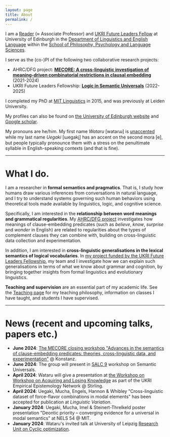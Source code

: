 ```yaml
---
layout: page
title: About
permalink: /
---
```




I am a [Reader](https://en.wikipedia.org/wiki/Reader_(academic_rank)) (≈ Associate Professor) and [UKRI Future Leaders Fellow](https://www.ukri.org/our-work/developing-people-and-skills/future-leaders-fellowships/) at University of Edinburgh in the [Department of Linguistics and English Language](https://www.ed.ac.uk/ppls/linguistics-and-english-language) within the [School of Philosophy, Psychology and Language Sciences](https://www.ed.ac.uk/ppls). 

I serve as the (co-)PI of the following two collaborative research projects: 
- AHRC/DFG project: **[MECORE: A cross-linguistic investigation of meaning-driven combinatorial restrictions in clausal embedding](https://wuegaki.ppls.ed.ac.uk/mecore/)** (2021-2024)
- UKRI Future Leaders Fellowship: **[Logic in Semantic Universals](http://www.wataruuegaki.com/flf/)** (2022-2025)
<!-- - NWO international collaboration project **ModUni: Searching for semantic universals in the modal and attitudinal domains** (2018-2021) -->

I completed my PhD at [MIT Linguistics](http://web.mit.edu/linguistics/) in 2015, and was previously at Leiden University. 

My profiles can also be found on [the University of Edinburgh website](https://www.ed.ac.uk/profile/wataru-uegaki) and [Google scholar](https://scholar.google.co.jp/citations?user=PHs9XX8AAAAJ). 

My pronouns are he/him. My first name _Wataru_ \[wataɾɯ\] is [unaccented](https://direct.mit.edu/ling/article-abstract/47/3/471/632/Unaccentedness-in-Japanese) while my last name _Uegaki_ \[ɯegaki̥\] has an accent on the second mora \[e\], but people typically pronounce them with a stress on the penultimate syllable in English-speaking contexts (and that is fine). 

<!-- I also have the following external appointments in academic journals and conferences:
- an editorial board member of *[Semantics & Pragmatics](http://semprag.org/)*
- a review board member of *[Snippets](http://www.ledonline.it/snippets/)*
- a steering committee member of [Logic and Engineering in Natural Language Semantics (LENLS)](http://www.is.ocha.ac.jp/~bekki/lenls/). -->

---

# What I do.

I am a researcher in **formal semantics and pragmatics**. That is, I study how humans draw various inferences from conversations in natural language, and I try to understand systems governing such human behaviors using theoretical tools made available by linguistics, logic, and cognitive science.

Specifically, I am interested in the **relationship between word meanings and grammatical regularities**. My [AHRC/DFG project](https://wuegaki.ppls.ed.ac.uk/mecore/) investigates how meanings of clause-embedding predicates (such as *believe*, *know*, *surprise* and *wonder* in English) are related to regularities about the types of complement clauses they can combine with, building on cross-linguistic data collection and experimentation. 

<!-- Following my  -->
<!-- My PhD dissertation *[Interpreting questions under attitudes](http://hdl.handle.net/1721.1/99318)* addresses a family of puzzles concerning how the meanings of the so-called propositional attitude verbs (such as *believe*, *know*, *surprise* and *wonder*) are related to the types of complement clauses they can combine with (for example, whether the verb can combine with a question or not).  -->

In addition, I am interested in **cross-linguistic generalisations in the lexical semantics of logical vocabularies**. In [my project funded by the UKRI Future Leaders Fellowship](wuegaki.github.io/flf), my team and I investigate how we can explain such generalisations in terms of what we know about grammar and cognition, by bringing together insights from formal linguistics and evolutionary linguistics. 

<!-- More recently, I am interested in the distinction between **'logical' words** (such as *every* and *or*) and **'non-logical' words** (such as *walk* and *bird*). Is there a fundamental distinction between how these two kinds of word meanings are represented in our mind? I try to address this question by investigating the manifestation of this distinction in **syntax-semantics interface** (i.e., the relationship between meaning and grammar) and [**cross-linguistic universals in word meanings**](wuegaki.github.io/modal-universals/) (i.e., what kind of common properties hold for word meanings across languages).  -->

<!-- I also specialise in **Japanese linguistics**. I investigate various aspects of the grammatical structure of the languages/dialects in Japan, with an aim to uncover the nature of the similarity and differences that the Japanese languages have with other languages in the world. -->

**Teaching and supervision** are an essential part of my academic life. See the [Teaching page](wuegaki.github.io/teaching) for my teaching philosophy, information on classes I have taught, and students I have supervised.

---

# News (recent and upcoming talks, papers etc.)

- **June 2024**: [The MECORE closing workshop "Advances in the semantics of clause-embedding predicates: theories, cross-linguistic data, and experimentation"](https://wuegaki.ppls.ed.ac.uk/mecore/mecore-final-workshop/) @ Konstanz.
- **June 2024**: The group will present in [SALC 9](https://www.ntnu.edu/web/langdevlab/salc9) workshop on Semantic Universals.
- **April 2024**: Wataru will give a presentation at [the Workshop on Workshop on Acquiring and Losing Knowledge](https://empiricalepistemology.stir.ac.uk/index.php/events/) as part of the UKRI Empirical Epistemology Network @ Stirling. 
- **April 2024**: Uegaki, Mucha, Engels, Hannon & Whibley "Cross-linguistic dataset of force-flavor combinations in modal elements" has been accepted for publication at _Linguistic Variation_. 
- **January 2024**: Uegaki, Mucha, Imel & Steinert-Threlkeld poster presentation "Deontic priority – converging evidence for a universal in modal semantics" at NELS 54 @ MIT. 
- **January 2024**: Wataru's invited talk at University of Leipzig [Research Unit on Cyclic optimization](https://www.philol.uni-leipzig.de/en/institute-of-linguistics/research/ru-cyclic-optimization).

<!-- - **November 2023**: Anne Mucha's invited colloquium talk at Manchester Linguistics. 
- **November 2023**: Ciyang Qing's invited colloquium talk at Konstanz Linguistics. 
- **November 2023**: Wataru has received the [Shinmura Izuru Research Promotion Award](https://s-chozan.main.jp/?p=7731). 
- **October 2023**: Wataru's invited talk at the Special Session on Clausal Complements at [SPE/OASIS](https://spe-uca.sciencesconf.org/). 
- **Sept 2023**: We have given two presentations at [Sinn und Bedeutung 28 @ Bochum](https://www.ruhr-uni-bochum.de/sub28/index.html.en):
    - Qing, Roelofsen & Uegaki. "Predicates of inquisitive emotion and theories of question embedding" (talk)
    - Mucha, Amaechi, Whibley & Uegaki. "Future and the composition of modal meaning: the view from Igbo" (poster)
 -->
<!-- - **August 2023**: Deniz Özyıldız and Ciyang Qing (MECORE) will teach an advanced course "Semantic properties and combinatorial restrictions of attitude predicates" at 
[ESSLLI 2023 @ Ljubljana](https://2023.esslli.eu/).
- **June 2023**: Mucha, Engels, Whibley and Uegaki talk 'Negative modality in Hausa, Thai and Kîîtharaka' at [TripleA](https://sites.google.com/view/triplea10). 
- **June 2023**: Wataru's invited talk at [InqBnB4 @ IWCS 2023](https://iwcs2023.loria.fr/inqbnb4-inquisitiveness-below-and-beyond-the-sentence-boundary/) -->

